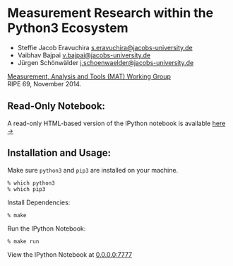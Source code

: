 Measurement Research within the Python3 Ecosystem
=================================================

- Steffie Jacob Eravuchira <s.eravuchira@jacobs-university.de>  
- Vaibhav Bajpai <v.bajpai@jacobs-university.de>  
- Jürgen Schönwälder <j.schoenwaelder@jacobs-university.de>  

[Measurement, Analysis and Tools (MAT) Working
Group](https://ripe69.ripe.net/programme/meeting-plan/mat-wg/)  
RIPE 69, November 2014.

Read-Only Notebook:
-------------------

A read-only HTML-based version of the IPython notebook is available
[here
&rarr;](http://nbviewer.ipython.org/github/vbajpai/ripe69-python3-toolset/blob/master/ripe69-python3-toolset.ipynb)

Installation and Usage:
-----------------------

Make sure `python3` and `pip3` are installed on your machine.

    % which python3
    % which pip3

Install Dependencies:

    % make

Run the IPython Notebook:

    % make run

View the IPython Notebook at [0.0.0.0:7777](http://0.0.0.0:7777)
